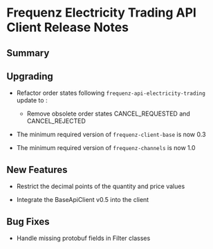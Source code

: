 # Frequenz Electricity Trading API Client Release Notes

## Summary

<!-- Here goes a general summary of what this release is about -->

## Upgrading

- Refactor order states following `frequenz-api-electricity-trading` update to <branch>:

  - Remove obsolete order states CANCEL_REQUESTED and CANCEL_REJECTED

- The minimum required version of `frequenz-client-base` is now 0.3

- The minimum required version of `frequenz-channels` is now 1.0

## New Features

- Restrict the decimal points of the quantity and price values

- Integrate the BaseApiClient v0.5 into the client

## Bug Fixes

- Handle missing protobuf fields in Filter classes
